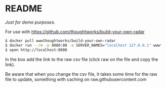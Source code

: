 # README

*Just for demo purposes.*

For use with https://github.com/thoughtworks/build-your-own-radar

```bash
$ docker pull wwwthoughtworks/build-your-own-radar
$ docker run --rm -p 8080:80 -e SERVER_NAMES="localhost 127.0.0.1" wwwthoughtworks/build-your-own-radar
$ open http://localhost:8080
```

In the box add the link to the raw csv file (click raw on the file and copy the link).


Be aware that when you change the csv file, it takes some time for the raw file to update, something with caching on raw.githubusercontent.com

